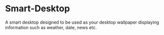 # Smart-Desktop
A smart desktop designed to be used as your desktop wallpaper displaying information such as weather, date, news etc.
